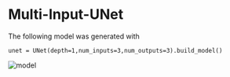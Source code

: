 # Multi-Input-UNet

The following model was generated with 
```
unet = UNet(depth=1,num_inputs=3,num_outputs=3).build_model()
```
![model]('https://raw.githubusercontent.com/aniketbiprojit/Multi-Input-UNet/master/model.png')